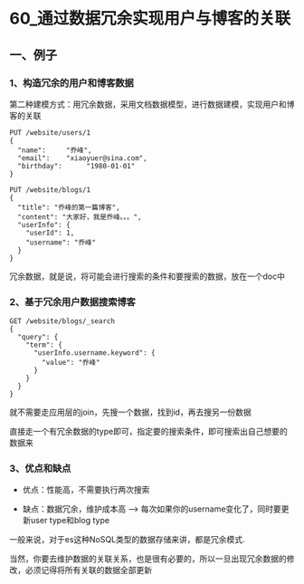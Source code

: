 # 60_通过数据冗余实现用户与博客的关联


## 一、例子


### 1、构造冗余的用户和博客数据

第二种建模方式：用冗余数据，采用文档数据模型，进行数据建模，实现用户和博客的关联

```
PUT /website/users/1
{
  "name":     "乔峰",
  "email":    "xiaoyuer@sina.com",
  "birthday":      "1980-01-01"
}
```


```
PUT /website/blogs/1
{
  "title": "乔峰的第一篇博客",
  "content": "大家好，我是乔峰。。。",
  "userInfo": {
    "userId": 1,
    "username": "乔峰"
  }
}
```

冗余数据，就是说，将可能会进行搜索的条件和要搜索的数据，放在一个doc中

### 2、基于冗余用户数据搜索博客

```
GET /website/blogs/_search 
{
  "query": {
    "term": {
      "userInfo.username.keyword": {
        "value": "乔峰"
      }
    }
  }
}
```

就不需要走应用层的join，先搜一个数据，找到id，再去搜另一份数据

直接走一个有冗余数据的type即可，指定要的搜索条件，即可搜索出自己想要的数据来


### 3、优点和缺点

* 优点：性能高，不需要执行两次搜索

* 缺点：数据冗余，维护成本高 --> 每次如果你的username变化了，同时要更新user type和blog type

一般来说，对于es这种NoSQL类型的数据存储来讲，都是冗余模式.

当然，你要去维护数据的关联关系，也是很有必要的，所以一旦出现冗余数据的修改，必须记得将所有关联的数据全部更新

